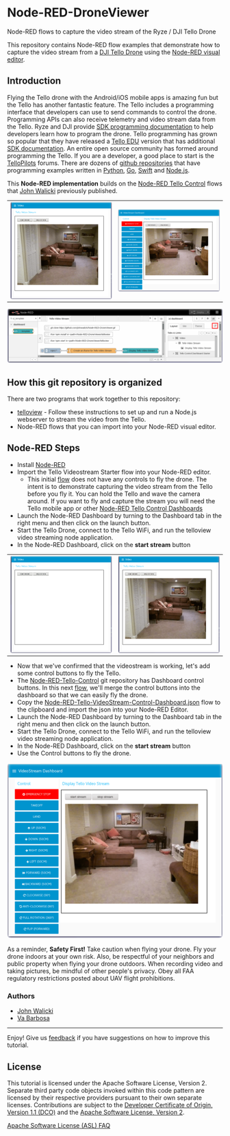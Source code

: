 # Node-RED-DroneViewer

Node-RED flows to capture the video stream of the Ryze / DJI Tello Drone

This repository contains Node-RED flow examples that demonstrate how to capture the video stream from a [DJI Tello Drone](https://www.ryzerobotics.com/tello) using the [Node-RED visual editor](http://nodered.org).

## Introduction

Flying the Tello drone with the Android/iOS mobile apps is amazing fun but the Tello has another fantastic feature.
The Tello includes a programming interface that developers can use to send commands to control the drone. Programming
APIs can also receive telemetry and video stream data from the Tello. Ryze and DJI provide
[SDK programming documentation](https://www.ryzerobotics.com/tello/downloads) to help developers learn how to program
the drone.  Tello programming has grown so popular that they have released a [Tello EDU](https://www.ryzerobotics.com/tello-edu)
version that has additional [SDK documentation](https://www.ryzerobotics.com/tello-edu/downloads).
An entire open source community has formed around programming the Tello. If you are a developer, a good place to start is the
[TelloPilots](https://tellopilots.com/) forums. There are dozens of [github repositories](https://github.com/topics/tello)
that have programming examples written in [Python](https://github.com/damiafuentes/DJITelloPy),
[Go](https://github.com/SMerrony/tello), [Swift](https://github.com/tranchis/TelloSwift) and
[Node.js](https://github.com/SovGVD/nodetello).

This **Node-RED implementation** builds on the [Node-RED Tello Control](https://github.com/johnwalicki/Node-RED-Tello-Control) flows that [John Walicki](https://github.com/johnwalicki) previously published.

<table>
<tr>
<td><img src="screenshots/Node-RED-Tello-VideoStream-Starter-Dashboard-1.png" width="300" alt=""></td>
<td><img src="screenshots/Node-RED-Tello-VideoStream-Controller-Dashboard-1.png" width="300" alt=""></td>
</tr>
</table>

![Node-RED Tello VideoStream Starter flow](screenshots/Node-RED-Tello-VideoStream-Starter-flow.png)

## How this git repository is organized

There are two programs that work together to this repository:

- [telloview](telloview/README.md) - Follow these instructions to set up and run a Node.js webserver to stream the video from the Tello.
- Node-RED flows that you can import into your Node-RED visual editor.

## Node-RED Steps

- Install [Node-RED](https://github.com/johnwalicki/Node-RED-Tello-Control/blob/master/docs/PART2.md)
- Import the Tello Videostream Starter flow into your Node-RED editor.
  - This initial [flow](flows/Node-RED-Tello-VideoStream-Starter.json) does not have any controls to fly the drone. The intent is to demonstrate capturing the video stream from the Tello before you fly it. You can hold the Tello and wave the camera around. If you want to fly and capture the stream you will need the Tello mobile app or other [Node-RED Tello Control Dashboards](https://github.com/johnwalicki/Node-RED-Tello-Control/blob/master/docs/PART4.md)
- Launch the Node-RED Dashboard by turning to the Dashboard tab in the right menu and then click on the launch button.
- Start the Tello Drone, connect to the Tello WiFi, and run the telloview video streaming node application.
- In the Node-RED Dashboard, click on the **start stream** button

<table>
<tr>
<td><img src="screenshots/Node-RED-Tello-VideoStream-Starter-Dashboard-Startup.png" width="300" alt=""></td>
<td><img src="screenshots/Node-RED-Tello-VideoStream-Starter-Dashboard-1.png" width="300" alt=""></td>
</tr>
</table>

- Now that we've confirmed that the videostream is working, let's add some control buttons to fly the Tello.
- The [Node-RED-Tello-Control](https://github.com/johnwalicki/Node-RED-Tello-Control) git repository has Dashboard control buttons. In this next [flow](flows/Node-RED-Tello-VideoStream-Control-Dashboard.json), we'll merge the control buttons into the dashboard so that we can easily fly the drone.
- Copy the [Node-RED-Tello-VideoStream-Control-Dashboard.json](flows/Node-RED-Tello-VideoStream-Control-Dashboard.json) flow to the clipboard and import the json into your Node-RED Editor.
- Launch the Node-RED Dashboard by turning to the Dashboard tab in the right menu and then click on the launch button.
- Start the Tello Drone, connect to the Tello WiFi, and run the telloview video streaming node application.
- In the Node-RED Dashboard, click on the **start stream** button
- Use the Control buttons to fly the drone.

![Node-RED-Tello-VideoStream-Control-Dashboard](screenshots/Node-RED-Tello-VideoStream-Controller-Dashboard-1.png)

As a reminder, **Safety First!**  Take caution when flying your drone. Fly your drone indoors at your own risk.
Also, be respectful of your neighbors and public property when flying your drone outdoors.  When recording video
and taking pictures, be mindful of other people's privacy.  Obey all FAA regulatory restrictions posted about UAV
flight prohibitions.

### Authors

- [John Walicki](https://github.com/johnwalicki/)
- [Va Barbosa](https://github.com/vabarbosa)
___

Enjoy!  Give us [feedback](https://github.com/johnwalicki/Node-RED-Tello-Control/issues) if you have suggestions on how to improve this tutorial.

## License

This tutorial is licensed under the Apache Software License, Version 2.  Separate third party code objects invoked within this code pattern are licensed by their respective providers pursuant to their own separate licenses. Contributions are subject to the [Developer Certificate of Origin, Version 1.1 (DCO)](https://developercertificate.org/) and the [Apache Software License, Version 2](http://www.apache.org/licenses/LICENSE-2.0.txt).

[Apache Software License (ASL) FAQ](http://www.apache.org/foundation/license-faq.html#WhatDoesItMEAN)
